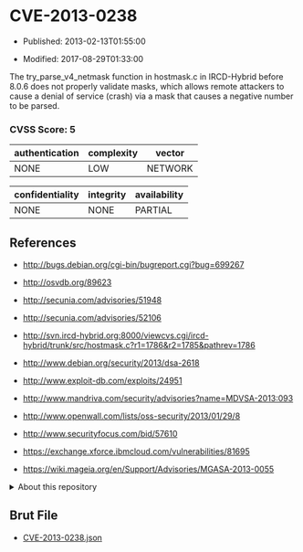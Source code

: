 # CVE-2013-0238

- Published: 2013-02-13T01:55:00

- Modified: 2017-08-29T01:33:00

The try_parse_v4_netmask function in hostmask.c in IRCD-Hybrid before 8.0.6 does not properly validate masks, which allows remote attackers to cause a denial of service (crash) via a mask that causes a negative number to be parsed.

### CVSS Score: **5**

| authentication | complexity | vector |
| --- | --- | --- |
| NONE | LOW | NETWORK |

| confidentiality | integrity | availability |
| --- | --- | --- |
| NONE | NONE | PARTIAL |

## References

* http://bugs.debian.org/cgi-bin/bugreport.cgi?bug=699267

* http://osvdb.org/89623

* http://secunia.com/advisories/51948

* http://secunia.com/advisories/52106

* http://svn.ircd-hybrid.org:8000/viewcvs.cgi/ircd-hybrid/trunk/src/hostmask.c?r1=1786&r2=1785&pathrev=1786

* http://www.debian.org/security/2013/dsa-2618

* http://www.exploit-db.com/exploits/24951

* http://www.mandriva.com/security/advisories?name=MDVSA-2013:093

* http://www.openwall.com/lists/oss-security/2013/01/29/8

* http://www.securityfocus.com/bid/57610

* https://exchange.xforce.ibmcloud.com/vulnerabilities/81695

* https://wiki.mageia.org/en/Support/Advisories/MGASA-2013-0055

<details>
<summary>About this repository</summary> 

  This repository is part of the project [Live Hack CVE](https://github.com/Live-Hack-CVE). Main website can be found [www.live-hack.org](https://www.live-hack.org) 
  
  Made by [Sn0wAlice](https://github.com/Sn0wAlice) for the people that care about security and need to have a feed of the latest CVEs. Hope you enjoy it, don't forget to star the repo and follow me on [Twitter](https://twitter.com/Sn0wAlice) and [Github](https://github.com/Sn0wAlice). And that is my [personnal website](https://www.alice-snow.me/)

  - [Home Page](https://github.com/Live-Hack-CVE)
  - [Framework](https://github.com/Live-Hack-CVE/cve-framework)
  - [CVE database](https://github.com/Live-Hack-CVE/full_database)
  - [Changelog](https://github.com/Live-Hack-CVE/Changelog)
</details>

## Brut File

* [CVE-2013-0238.json](https://raw.githubusercontent.com/Live-Hack-CVE/full_database/main/cves/2013/CVE-2013-0238.json)

